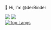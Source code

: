 👋 Hi, I’m @derBinder
<!---
- 👀 I’m interested in ...
- 🌱 I’m currently learning ...
- 💞️ I’m looking to collaborate on ...
- 📫 How to reach me ...
--->

![](https://komarev.com/ghpvc/?username=derBinder)
![](https://www.codewars.com/users/derBinder/badges/micro)   
[![Top Langs](https://github-readme-stats.vercel.app/api/top-langs/?username=derBinder&theme=dark)](https://github.com/anuraghazra/github-readme-stats)
